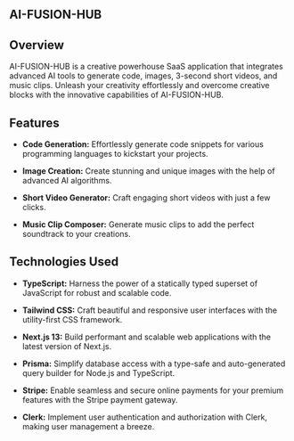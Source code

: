 ## AI-FUSION-HUB

## Overview

AI-FUSION-HUB is a creative powerhouse SaaS application that integrates advanced AI tools to generate code, images, 3-second short videos, and music clips. Unleash your creativity effortlessly and overcome creative blocks with the innovative capabilities of AI-FUSION-HUB.


## Features

- **Code Generation:** Effortlessly generate code snippets for various programming languages to kickstart your projects.

- **Image Creation:** Create stunning and unique images with the help of advanced AI algorithms.

- **Short Video Generator:** Craft engaging short videos with just a few clicks.

- **Music Clip Composer:** Generate music clips to add the perfect soundtrack to your creations.

## Technologies Used


- **TypeScript:** Harness the power of a statically typed superset of JavaScript for robust and scalable code.

- **Tailwind CSS:** Craft beautiful and responsive user interfaces with the utility-first CSS framework.

- **Next.js 13:** Build performant and scalable web applications with the latest version of Next.js.

- **Prisma:** Simplify database access with a type-safe and auto-generated query builder for Node.js and TypeScript.

- **Stripe:** Enable seamless and secure online payments for your premium features with the Stripe payment gateway.

- **Clerk:** Implement user authentication and authorization with Clerk, making user management a breeze.

